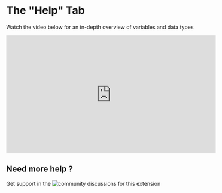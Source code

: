 # The "Help" Tab
 Watch the video below for an in-depth overview of variables and data types
<iframe width="560" height="315" src="https://youtu.be/0QUgvfuKvWU" frameborder="0" allowfullscreen> </iframe>

## Need more help ?

Get support in the ![community discussions](https://github.com/Xlient/tq-CSharp/discussions/categories/mission-help) for this extension
